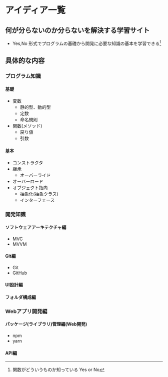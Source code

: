 <!-- markdownlint-disable MD033 -->
# アイディア一覧

## 何が分らないのか分らないを解決する学習サイト

- Yes,No 形式でプログラムの基礎から開発に必要な知識の基本を学習できる[^example]

[^example]:関数がどういうものか知っている Yes or No

## 具体的な内容

### プログラム知識

#### 基礎

- 変数
  - 静的型、動的型
  - 定数
  - 命名規則
- 関数(メソッド)
  - 戻り値
  - 引数

#### 基本

- コンストラクタ
- 継承
  - オーバーライド
- オーバーロード
- オブジェクト指向
  - 抽象化(抽象クラス)
  - インターフェース

### 開発知識

#### ソフトウェアアーキテクチャ編

- MVC
- MVVM

#### Git編

- Git
- GitHub

#### UI設計編

#### フォルダ構成編

### Webアプリ開発編

#### パッケージ(ライブラリ)管理編(Web開発)

- npm
- yarn
  

#### API編
